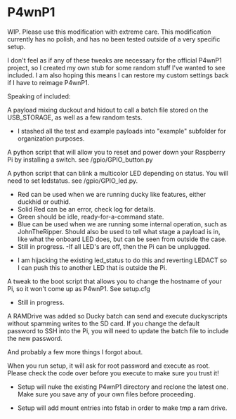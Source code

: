 # P4wnP1

WIP. Please use this modification with extreme care. This modification currently has no polish, and has no been tested outside of a very specific setup.

I don't feel as if any of these tweaks are necessary for the official P4wnP1 project, so I created my own stub for some random
stuff I've wanted to see included. I am also hoping this means I can restore my custom settings back if I have to reimage P4wnP1.

Speaking of included:

A payload mixing duckout and hidout to call a batch file stored on the USB_STORAGE, as well as a few random tests.
- I stashed all the test and example payloads into "example" subfolder for organization purposes.

A python script that will allow you to reset and power down your Raspberry Pi by installing a switch. see /gpio/GPIO_button.py

A python script that can blink a multicolor LED depending on status. You will need to set ledstatus. see /gpio/GPIO_led.py.
 - Red can be used when we are running ducky like features, either duckhid or outhid.
 - Solid Red can be an error, check log for details.
 - Green should be idle, ready-for-a-command state.
- Blue can be used when we are running some internal operation, such as JohnTheRipper. Should also be used to tell what stage a payload is in, like what the onboard LED does, but can be seen from outside the case.
- Still in progress.
-If all LED's are off, then the Pi can be unplugged.
* I am hijacking the existing led_status to do this and reverting LEDACT so I can push this to another LED that is outside the Pi.

A tweak to the boot script that allows you to change the hostname of your Pi, so it won't come up as P4wnP1. See setup.cfg
 - Still in progress.

A RAMDrive was added so Ducky batch can send and execute duckyscripts without spamming writes to the SD card. If you change the default password to SSH into the Pi, you will need to update the batch file to include the new password.

And probably a few more things I forgot about.

When you run setup, it will ask for root password and execute as root. Please check the code over before you execute to make sure you trust it!

* Setup will nuke the existing P4wnP1 directory and reclone the latest one. Make sure you save any of your own files before proceeding.

* Setup will add mount entries into fstab in order to make tmp a ram drive.

